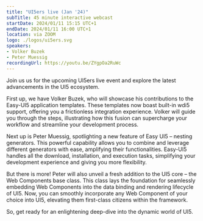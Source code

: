 ```yaml
---
title: "UI5ers live (Jan '24)"
subTitle: 45 minute interactive webcast
startDate: 2024/01/11 15:15 UTC+1
endDate: 2024/01/11 16:00 UTC+1
location: via ZOOM
logo: ./logos/ui5ers.svg
speakers:
- Volker Buzek
- Peter Muessig
recordingUrl: https://youtu.be/ZYgpOa2RuWc
---
```

Join us us for the upcoming UI5ers live event and explore the latest advancements in the UI5 ecosystem. 

First up, we have Volker Buzek, who will showcase his contributions to the Easy-UI5 application templates. These templates now boast built-in wdi5 support, offering you a frictionless integration experience. Volker will guide you through the steps, illustrating how this fusion can supercharge your workflow and streamline your development process.

Next up is Peter Muessig, spotlighting a new feature of Easy UI5 – nesting generators. This powerful capability allows you to combine and leverage different generators with ease, amplifying their functionalities. Easy-UI5 handles all the download, installation, and execution tasks, simplifying your development experience and giving you more flexibility. 

But there is more! Peter will also unveil a fresh addition to the UI5 core – the Web Components base class. This class lays the foundation for seamlessly embedding Web Components into the data binding and rendering lifecycle of UI5. Now, you can smoothly incorporate any Web Component of your choice into UI5, elevating them first-class citizens within the framework.

So, get ready for an enlightening deep-dive into the dynamic world of UI5.
